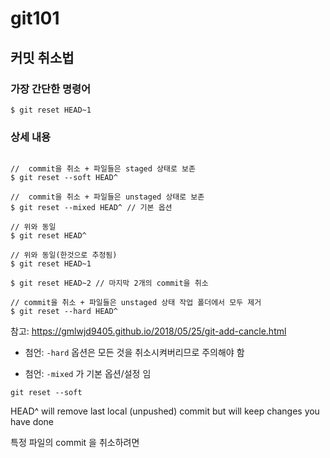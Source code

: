 # git101

##  커밋 취소법

### 가장 간단한 명령어
```
$ git reset HEAD~1
```

### 상세 내용

```
 
//  commit을 취소 + 파일들은 staged 상태로 보존
$ git reset --soft HEAD^

//  commit을 취소 + 파일들은 unstaged 상태로 보존
$ git reset --mixed HEAD^ // 기본 옵션
 
// 위와 동일
$ git reset HEAD^ 

// 위와 동일(한것으로 추정됨)
$ git reset HEAD~1

$ git reset HEAD~2 // 마지막 2개의 commit을 취소

// commit을 취소 + 파일들은 unstaged 상태 작업 폴더에서 모두 제거
$ git reset --hard HEAD^
```
참고: https://gmlwjd9405.github.io/2018/05/25/git-add-cancle.html

* 첨언: `-hard` 옵션은 모든 것을 취소시켜버리므로 주의해야 함

* 첨언: `-mixed` 가 기본 옵션/설정 임

```
git reset --soft
```
HEAD^ will remove last local (unpushed) commit but will keep changes you have done

특정 파일의 commit 을 취소하려면
